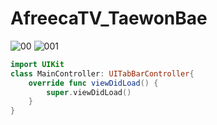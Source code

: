 # AfreecaTV_TaewonBae

![00](https://user-images.githubusercontent.com/43931412/211157836-a2304ad9-88d0-49ca-ba9c-bc63ffbb09eb.png)
![001](https://user-images.githubusercontent.com/43931412/211157268-0da4ccbf-2435-41ff-b9de-0cc9cc430aea.png)

```swift
import UIKit
class MainController: UITabBarController{
    override func viewDidLoad() {
        super.viewDidLoad()
    }
}
```

